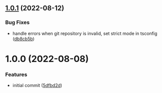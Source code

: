 ## [1.0.1](https://github.com/rafalmaciejewski/show-my-stuff/compare/v1.0.0...v1.0.1) (2022-08-12)


### Bug Fixes

* handle errors when git repository is invalid, set strict mode in tsconfig ([db8cb5b](https://github.com/rafalmaciejewski/show-my-stuff/commit/db8cb5bca5b4aef762c483c16f0f551d682c2098))

# 1.0.0 (2022-08-08)


### Features

* initial commit ([5dfbd2d](https://github.com/rafalmaciejewski/show-my-stuff/commit/5dfbd2dd1da3b5f731fc06703eff3c52176117db))
